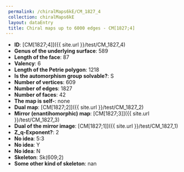 ```yaml
--- 
 permalink: /chiralMaps6kE/CM_1827_4 
 collection: chiralMaps6kE
 layout: dataEntry
 title: Chiral maps up to 6000 edges - CM[1827;4]
---
```


- **ID**: [CM[1827;4]]({{ site.url }}/test/CM_1827_4)
- **Genus of the underlying surface**: 589
- **Length of the face**: 87
- **Valency**: 6
- **Length of the Petrie polygon**: 1218
- **Is the automorphism group solvable?**: S
- **Number of vertices**: 609
- **Number of edges**: 1827
- **Number of faces**: 42
- **The map is self-**: none
- **Dual map**: [CM[1827;2]]({{ site.url }}/test/CM_1827_2)
- **Mirror (enantihomorphic) map**: [CM[1827;3]]({{ site.url }}/test/CM_1827_3)
- **Dual of the mirror image**: [CM[1827;1]]({{ site.url }}/test/CM_1827_1)
- **Z_q-Exponent?**: 2
- **No idea**:  5:3
- **No idea**: Y
- **No idea**: N
- **Skeleton**: Sk(609;2)
- **Some other kind of skeleton**: nan
